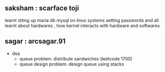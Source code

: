 ## saksham : scarface toji 
learnt stting up maria db mysql on linux systems setting passwords and all 
learnt about hardwares , how kernel interacts with hardware and softwares 


## sagar : arcsagar.91
- dsa
	- queue problem: distribute sandwiches (leetcode 1700) 
	- queue design problem: design queue using stacks
